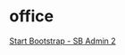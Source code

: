 # office


[Start Bootstrap - SB Admin 2](https://github.com/BlackrockDigital/startbootstrap-sb-admin-2)

